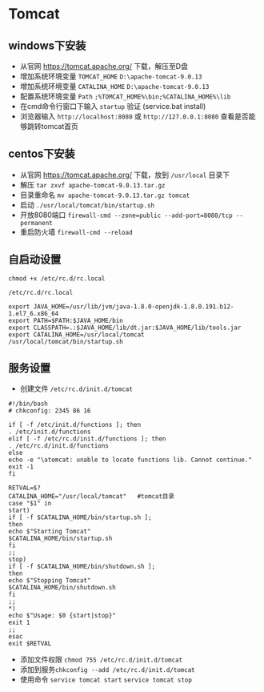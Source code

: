 

# Tomcat

## windows下安装

- 从官网 https://tomcat.apache.org/ 下载，解压至D盘
- 增加系统环境变量 `TOMCAT_HOME`  `D:\apache-tomcat-9.0.13`
- 增加系统环境变量 `CATALINA_HOME`  `D:\apache-tomcat-9.0.13`
- 配置系统环境变量 `Path`  `;%TOMCAT_HOME%\bin;%CATALINA_HOME%\lib`
- 在cmd命令行窗口下输入 `startup` 验证 (service.bat install)
- 浏览器输入 `http://localhost:8080` 或 `http://127.0.0.1:8080` 查看是否能够跳转tomcat首页

## centos下安装

- 从官网 https://tomcat.apache.org/ 下载，放到 `/usr/local` 目录下
- 解压 `tar zxvf apache-tomcat-9.0.13.tar.gz`
- 目录重命名 `mv apache-tomcat-9.0.13.tar.gz tomcat`
- 启动 `./usr/local/tomcat/bin/startup.sh`
- 开放8080端口 `firewall-cmd --zone=public --add-port=8080/tcp --permanent`
- 重启防火墙 `firewall-cmd --reload`

## 自启动设置
`chmod +x /etc/rc.d/rc.local`

```
/etc/rc.d/rc.local

export JAVA_HOME=/usr/lib/jvm/java-1.8.0-openjdk-1.8.0.191.b12-1.el7_6.x86_64
export PATH=$PATH:$JAVA_HOME/bin
export CLASSPATH=.:$JAVA_HOME/lib/dt.jar:$JAVA_HOME/lib/tools.jar
export CATALINA_HOME=/usr/local/tomcat
/usr/local/tomcat/bin/startup.sh
```

## 服务设置

- 创建文件 `/etc/rc.d/init.d/tomcat`

```
#!/bin/bash
# chkconfig: 2345 86 16

if [ -f /etc/init.d/functions ]; then
. /etc/init.d/functions
elif [ -f /etc/rc.d/init.d/functions ]; then
. /etc/rc.d/init.d/functions
else
echo -e "\atomcat: unable to locate functions lib. Cannot continue."
exit -1
fi

RETVAL=$?
CATALINA_HOME="/usr/local/tomcat"   #tomcat目录
case "$1" in
start)
if [ -f $CATALINA_HOME/bin/startup.sh ];
then
echo $"Starting Tomcat"
$CATALINA_HOME/bin/startup.sh
fi
;;
stop)
if [ -f $CATALINA_HOME/bin/shutdown.sh ];
then
echo $"Stopping Tomcat"
$CATALINA_HOME/bin/shutdown.sh
fi
;;
*)
echo $"Usage: $0 {start|stop}"
exit 1
;;
esac
exit $RETVAL
```

- 添加文件权限 `chmod 755 /etc/rc.d/init.d/tomcat`
- 添加到服务`chkconfig --add /etc/rc.d/init.d/tomcat`
- 使用命令 `service tomcat start` `service tomcat stop`
